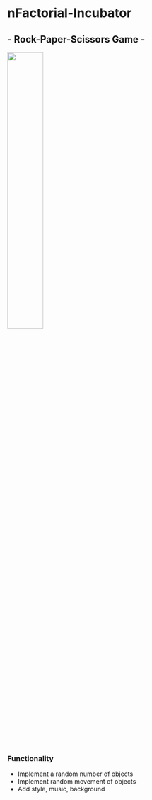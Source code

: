 # nFactorial-Incubator
## - Rock-Paper-Scissors Game -
<img src="https://github.com/medinausibalieva/nFactorial-Incubator/assets/98639460/7ea72a7f-7189-4025-a23a-86abb7fcf1fc" width="40%">

### Functionality
- Implement a random number of objects
- Implement random movement of objects
- Add style, music, background
